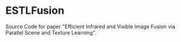 # ESTLFusion
Source Code for paper "Efficient Infrared and Visible Image Fusion via Parallel Scene and Texture Learning".
